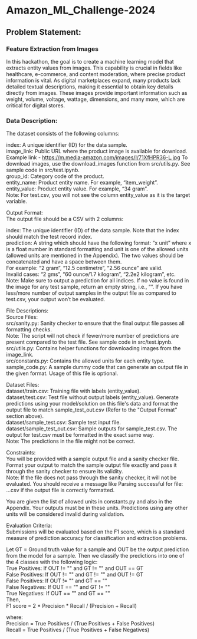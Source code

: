 # Amazon_ML_Challenge-2024

## Problem Statement:<br>

### Feature Extraction from Images<br>

In this hackathon, the goal is to create a machine learning model that extracts entity values from images. This capability is crucial in fields like healthcare, e-commerce, and content moderation, where precise product information is vital. As digital marketplaces expand, many products lack detailed textual descriptions, making it essential to obtain key details directly from images. These images provide important information such as weight, volume, voltage, wattage, dimensions, and many more, which are critical for digital stores.

### Data Description:
The dataset consists of the following columns:

index: A unique identifier (ID) for the data sample.<br>
image_link: Public URL where the product image is available for download. Example link - https://m.media-amazon.com/images/I/71XfHPR36-L.jpg  To download images, use the download_images function from src/utils.py. See sample code in src/test.ipynb.<br>
group_id: Category code of the product.<br>
entity_name: Product entity name. For example, “item_weight”.<br>
entity_value: Product entity value. For example, “34 gram”.<br>
Note: For test.csv, you will not see the column entity_value as it is the target variable.<br>

Output Format:<br>
The output file should be a CSV with 2 columns:<br>

index: The unique identifier (ID) of the data sample. Note that the index should match the test record index.<br>
prediction: A string which should have the following format: “x unit” where x is a float number in standard formatting and unit is one of the allowed units (allowed units are mentioned in the Appendix). The two values should be concatenated and have a space between them.<br>
For example: “2 gram”, “12.5 centimetre”, “2.56 ounce” are valid.<br>
Invalid cases: “2 gms”, “60 ounce/1.7 kilogram”, “2.2e2 kilogram”, etc.<br>
Note: Make sure to output a prediction for all indices. If no value is found in the image for any test sample, return an empty string, i.e., “”. If you have less/more number of output samples in the output file as compared to test.csv, your output won’t be evaluated.<br>

File Descriptions:<br>
Source Files:<br>
src/sanity.py: Sanity checker to ensure that the final output file passes all formatting checks.<br>
Note: The script will not check if fewer/more number of predictions are present compared to the test file. See sample code in src/test.ipynb.<br>
src/utils.py: Contains helper functions for downloading images from the image_link.<br>
src/constants.py: Contains the allowed units for each entity type.<br>
sample_code.py: A sample dummy code that can generate an output file in the given format. Usage of this file is optional.<br>

Dataset Files:<br>
dataset/train.csv: Training file with labels (entity_value).<br>
dataset/test.csv: Test file without output labels (entity_value). Generate predictions using your model/solution on this file's data and format the output file to match sample_test_out.csv (Refer to the "Output Format" section above).<br>
dataset/sample_test.csv: Sample test input file.<br>
dataset/sample_test_out.csv: Sample outputs for sample_test.csv. The output for test.csv must be formatted in the exact same way.<br>
Note: The predictions in the file might not be correct.<br>

Constraints:<br>
You will be provided with a sample output file and a sanity checker file. Format your output to match the sample output file exactly and pass it through the sanity checker to ensure its validity.<br>
Note: If the file does not pass through the sanity checker, it will not be evaluated. You should receive a message like Parsing successful for file: ...csv if the output file is correctly formatted.<br>

You are given the list of allowed units in constants.py and also in the Appendix. Your outputs must be in these units. Predictions using any other units will be considered invalid during validation.<br>

Evaluation Criteria:<br>
Submissions will be evaluated based on the F1 score, which is a standard measure of prediction accuracy for classification and extraction problems.<br>

Let GT = Ground truth value for a sample and OUT be the output prediction from the model for a sample. Then we classify the predictions into one of the 4 classes with the following logic:<br>
True Positives: If OUT != "" and GT != "" and OUT == GT <br>
False Positives: If OUT != "" and GT != "" and OUT != GT <br>
False Positives: If OUT != "" and GT == "" <br>
False Negatives: If OUT == "" and GT != "" <br>
True Negatives: If OUT == "" and GT == "" <br>
Then,<br>
F1 score = 2 * Precision * Recall / (Precision + Recall)<br>

where:<br>
Precision = True Positives / (True Positives + False Positives)<br>
Recall = True Positives / (True Positives + False Negatives)<br>
